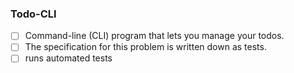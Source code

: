### Todo-CLI

- [ ] Command-line (CLI) program that lets you manage your todos. 
- [ ] The specification for this problem is written down as tests.
- [ ] runs automated tests
